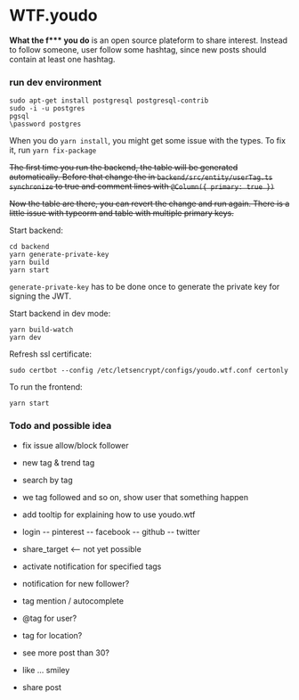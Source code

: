 # WTF.youdo

__What the f*** you do__ is an open source plateform to share interest. Instead to follow someone, user follow some hashtag, since new posts should contain at least one hashtag.

### run dev environment

```
sudo apt-get install postgresql postgresql-contrib
sudo -i -u postgres
pgsql
\password postgres
```

When you do `yarn install`, you might get some issue with the types. To fix it, run `yarn fix-package`

~~The first time you run the backend, the table will be generated automatically. Before that change the in `backend/src/entity/userTag.ts` `synchronize` to true and comment lines with `@Column({ primary: true })`~~

~~Now the table are there, you can revert the change and run again. There is a little issue with typeorm and table with multiple primary keys.~~


Start backend:

```
cd backend
yarn generate-private-key
yarn build
yarn start
```

`generate-private-key` has to be done once to generate the private key for signing the JWT.

Start backend in dev mode:

```
yarn build-watch
yarn dev
```

Refresh ssl certificate:

```
sudo certbot --config /etc/letsencrypt/configs/youdo.wtf.conf certonly
```

To run the frontend:

```
yarn start
```

### Todo and possible idea

- fix issue allow/block follower
- new tag & trend tag
- search by tag

- we tag followed and so on, show user that something happen
- add tooltip for explaining how to use youdo.wtf

- login 
-- pinterest
-- facebook
-- github
-- twitter

- share_target <-- not yet possible
- activate notification for specified tags
- notification for new follower?

- tag mention / autocomplete
- @tag for user?
- tag for location?

- see more post than 30?

- like ... smiley
- share post

